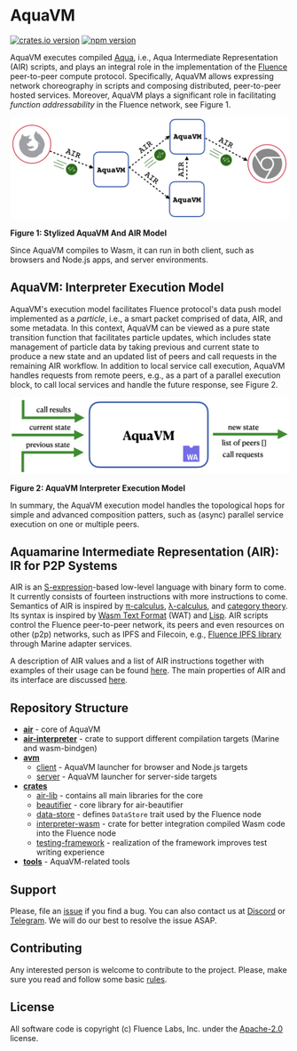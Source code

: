 # AquaVM

[![crates.io version](https://img.shields.io/crates/v/air-interpreter-wasm?style=flat-square)](https://crates.io/crates/air-interpreter-wasm)
[![npm version](https://img.shields.io/npm/v/@fluencelabs/avm)](https://www.npmjs.com/package/@fluencelabs/avm)

AquaVM executes compiled [Aqua](https://github.com/fluencelabs/aqua), i.e., Aqua Intermediate Representation (AIR) scripts, and plays an integral role in the implementation of the [Fluence](https://fluence.network) peer-to-peer compute protocol. Specifically, AquaVM allows expressing network choreography in scripts and composing distributed, peer-to-peer hosted services. Moreover, AquaVM plays a significant role in facilitating *function addressability* in the Fluence network, see Figure&nbsp;1.

<img alt="AquaVM & AIR model" src="images/aquavm_air_model.png" />  

**Figure 1: Stylized AquaVM And AIR Model**

Since AquaVM compiles to Wasm, it can run in both client, such as browsers and Node.js apps, and server environments.


## AquaVM: Interpreter Execution Model

AquaVM's execution model facilitates Fluence protocol's data push model implemented as a *particle*, i.e., a smart packet comprised of data, AIR, and some metadata. In this context, AquaVM can be viewed as a pure state transition function that facilitates particle updates, which includes state management of particle data by taking previous and current state to produce a new state and an updated list of peers and call requests in the remaining AIR workflow. In addition to local service call execution, AquaVM handles requests from remote peers, e.g., as a part of a parallel execution block, to call local services and handle the future response, see Figure&nbsp;2.

<img alt="interpreter execution model" src="images/interpreter_execution_model.png"/>

**Figure 2: AquaVM Interpreter Execution Model**

In summary, the AquaVM execution model handles the topological hops for simple and advanced composition patters, such as (async) parallel service execution on one or multiple peers.

## Aquamarine Intermediate Representation (AIR): IR for P2P Systems

AIR is an [S-expression](https://www.s-expressions.org/home)-based low-level language with binary form to come. It currently consists of fourteen instructions with more instructions to come. Semantics of AIR is inspired by [π-calculus](https://en.wikipedia.org/wiki/%CE%A0-calculus), [λ-calculus](https://en.wikipedia.org/wiki/Lambda_calculus), and [category theory](https://en.wikipedia.org/wiki/Category_theory). Its syntax is inspired by [Wasm Text Format](https://developer.mozilla.org/en-US/docs/WebAssembly/Understanding_the_text_format) (WAT) and [Lisp](https://en.wikipedia.org/wiki/Lisp_(programming_language)).
AIR scripts control the Fluence peer-to-peer network, its peers and even resources on other (p2p) networks, such as IPFS and Filecoin, e.g., [Fluence IPFS library](https://fluence.dev/docs/aqua-book/libraries/aqua-ipfs) through Marine adapter services.

A description of AIR values and a list of AIR instructions together with examples of their usage can be found [here](./docs/AIR.md). The main properties of AIR and its interface are discussed [here](./air/README.md).


## Repository Structure


- **[air](./air)** - core of AquaVM
- **[air-interpreter](./air-interpreter)** - crate to support different compilation targets (Marine and wasm-bindgen)
- **[avm](./avm)**
    - [client](./avm/client) - AquaVM launcher for browser and Node.js targets
    - [server](./avm/server) - AquaVM launcher for server-side targets
- **[crates](./crates)**
    - [air-lib](./crates/air-lib) - contains all main libraries for the core
    - [beautifier](./crates/beautifier) - core library for air-beautifier
    - [data-store](./crates/data-store) - defines `DataStore` trait used by the Fluence node
    - [interpreter-wasm](./crates/interpreter-wasm) - crate for better integration compiled Wasm code into the Fluence node
    - [testing-framework](./crates/testing-framework) - realization of the framework improves test writing experience
- **[tools](./tools)** - AquaVM-related tools


## Support

Please, file an [issue](https://github.com/fluencelabs/aquavm/issues) if you find a bug. You can also contact us at [Discord](https://discord.com/invite/5qSnPZKh7u) or [Telegram](https://t.me/fluence_project).  We will do our best to resolve the issue ASAP.


## Contributing

Any interested person is welcome to contribute to the project. Please, make sure you read and follow some basic [rules](./CONTRIBUTING.md).


## License

All software code is copyright (c) Fluence Labs, Inc. under the [Apache-2.0](./LICENSE) license.

